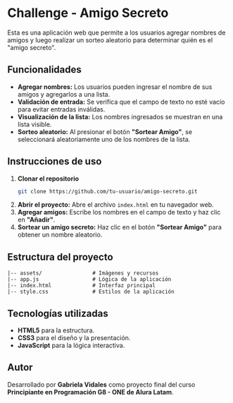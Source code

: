 # Challenge - Amigo Secreto

Esta es una aplicación web que permite a los usuarios agregar nombres de amigos y luego realizar un sorteo aleatorio para determinar quién es el "amigo secreto".

## **Funcionalidades**
- **Agregar nombres:** Los usuarios pueden ingresar el nombre de sus amigos y agregarlos a una lista.
- **Validación de entrada:** Se verifica que el campo de texto no esté vacío para evitar entradas inválidas.
- **Visualización de la lista:** Los nombres ingresados se muestran en una lista visible.
- **Sorteo aleatorio:** Al presionar el botón **"Sortear Amigo"**, se seleccionará aleatoriamente uno de los nombres de la lista.

## **Instrucciones de uso**
1. **Clonar el repositorio**
   ```bash
   git clone https://github.com/tu-usuario/amigo-secreto.git
   ```
2. **Abrir el proyecto:** Abre el archivo `index.html` en tu navegador web.
3. **Agregar amigos:** Escribe los nombres en el campo de texto y haz clic en **"Añadir"**.
4. **Sortear un amigo secreto:** Haz clic en el botón **"Sortear Amigo"** para obtener un nombre aleatorio.

## **Estructura del proyecto**
```
|-- assets/                # Imágenes y recursos
|-- app.js                 # Lógica de la aplicación
|-- index.html             # Interfaz principal
|-- style.css              # Estilos de la aplicación
```
## **Tecnologías utilizadas**
- **HTML5** para la estructura.
- **CSS3** para el diseño y la presentación.
- **JavaScript** para la lógica interactiva.

## **Autor**
Desarrollado por **Gabriela Vidales** como proyecto final del curso **Principiante en Programación G8 - ONE de Alura Latam**.

